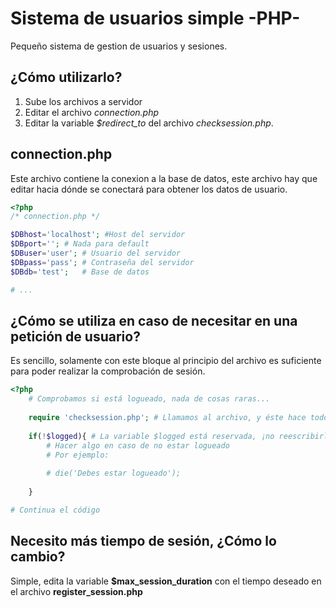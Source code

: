 Sistema de usuarios simple -PHP-
================================

Pequeño sistema de gestion de usuarios y sesiones.

¿Cómo utilizarlo?
-----------------

1. Sube los archivos a servidor
2. Editar el archivo *connection.php*
3. Editar la variable *$redirect_to* del archivo *checksession.php*.

connection.php
--------------

Este archivo contiene la conexion a la base de datos, este archivo hay que editar hacia dónde se conectará para obtener los datos de usuario.

```php
<?php
/* connection.php */

$DBhost='localhost'; #Host del servidor
$DBport=''; # Nada para default
$DBuser='user'; # Usuario del servidor
$DBpass='pass'; # Contraseña del servidor
$DBdb='test';   # Base de datos

# ...

```

¿Cómo se utiliza en caso de necesitar en una petición de usuario?
-----------------------------------------------------------------

Es sencillo, solamente con este bloque al principio del archivo es suficiente para poder realizar la comprobación de sesión.

```php
<?php
	# Comprobamos si está logueado, nada de cosas raras...
	
	require 'checksession.php'; # Llamamos al archivo, y éste hace todo.
	
	if(!$logged){ # La variable $logged está reservada, ¡no reescribirla!
		# Hacer algo en caso de no estar logueado
		# Por ejemplo:
		
		# die('Debes estar logueado');
		
	}

# Continua el código

```

Necesito más tiempo de sesión, ¿Cómo lo cambio?
-----------------------------------------------

Simple, edita la variable **$max_session_duration** con el tiempo deseado en el archivo **register_session.php**
